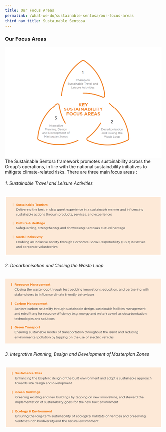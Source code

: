 ```yaml
---
title: Our Focus Areas
permalink: /what-we-do/sustainable-sentosa/our-focus-areas
third_nav_title: Sustainable Sentosa
---
```

### **Our Focus Areas**
<img src="/images/what-we-do/sustainable-sentosa/focus-area-1.png" alt="Image of Focus Areas"/>
The Sustainable Sentosa framework promotes sustainability across the Group’s operations, in line with the national sustainability initiatives to mitigate climate-related risks. There are three main focus areas : 

###### 1. Sustainable Travel and Leisure Activities
<img src="/images/what-we-do/sustainable-sentosa/focus-area-a.png" alt="Image of Focus Area 1"/>

###### 2. Decarbonisation and Closing the Waste Loop
<img src="/images/what-we-do/sustainable-sentosa/focus-area-b.png" alt="Image of Focus Area 2"/>

###### 3. Integrative Planning, Design and Development of Masterplan Zones
<img src="/images/what-we-do/sustainable-sentosa/focus-area-c.png" alt="Image of Focus Area 3"/>
